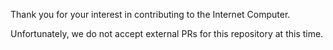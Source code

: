 Thank you for your interest in contributing to the Internet Computer.

Unfortunately, we do not accept external PRs for this repository at this time.
